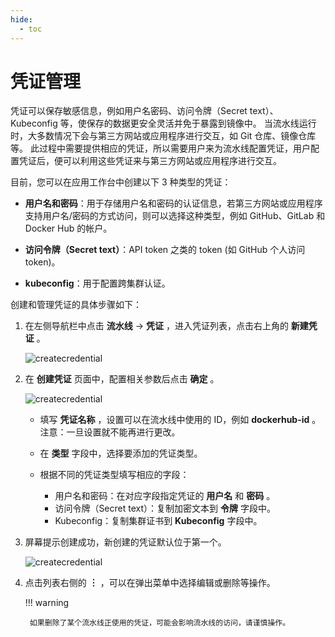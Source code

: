 ```yaml
---
hide:
  - toc
---
```


# 凭证管理

凭证可以保存敏感信息，例如用户名密码、访问令牌（Secret text）、Kubeconfig 等，使保存的数据更安全灵活并免于暴露到镜像中。
当流水线运行时，大多数情况下会与第三方网站或应用程序进行交互，如 Git 仓库、镜像仓库等。
此过程中需要提供相应的凭证，所以需要用户来为流水线配置凭证，用户配置凭证后，便可以利用这些凭证来与第三方网站或应用程序进行交互。

目前，您可以在应用工作台中创建以下 3 种类型的凭证：

- **用户名和密码**：用于存储用户名和密码的认证信息，若第三方网站或应用程序支持用户名/密码的方式访问，则可以选择这种类型，例如 GitHub、GitLab 和 Docker Hub 的帐户。

- **访问令牌（Secret text）**：API token 之类的 token (如 GitHub 个人访问 token)。

- **kubeconfig**：用于配置跨集群认证。

创建和管理凭证的具体步骤如下：

1. 在左侧导航栏中点击 **流水线** -> **凭证** ，进入凭证列表，点击右上角的 **新建凭证** 。

    ![createcredential](https://docs.daocloud.io/daocloud-docs-images/docs/amamba/images/cred01.png)

2. 在 **创建凭证** 页面中，配置相关参数后点击 **确定** 。

    ![createcredential](https://docs.daocloud.io/daocloud-docs-images/docs/amamba/images/cred02.png)

    - 填写 **凭证名称** ，设置可以在流水线中使用的 ID，例如 **dockerhub-id** 。注意：一旦设置就不能再进行更改。
    - 在 **类型** 字段中，选择要添加的凭证类型。
    - 根据不同的凭证类型填写相应的字段：

        - 用户名和密码：在对应字段指定凭证的 **用户名** 和 **密码** 。
        - 访问令牌（Secret text）：复制加密文本到 **令牌** 字段中。
        - Kubeconfig：复制集群证书到 **Kubeconfig** 字段中。

3. 屏幕提示创建成功，新创建的凭证默认位于第一个。

    ![createcredential](https://docs.daocloud.io/daocloud-docs-images/docs/amamba/images/cred03.png)

4. 点击列表右侧的 **︙** ，可以在弹出菜单中选择编辑或删除等操作。

    !!! warning

        如果删除了某个流水线正使用的凭证，可能会影响流水线的访问，请谨慎操作。
